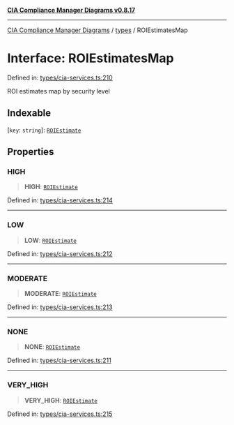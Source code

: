 [**CIA Compliance Manager Diagrams v0.8.17**](../../README.md)

***

[CIA Compliance Manager Diagrams](../../modules.md) / [types](../README.md) / ROIEstimatesMap

# Interface: ROIEstimatesMap

Defined in: [types/cia-services.ts:210](https://github.com/Hack23/cia-compliance-manager/blob/6a2219920f4c187f7eafa3e355e36b35c9c19248/src/types/cia-services.ts#L210)

ROI estimates map by security level

## Indexable

\[`key`: `string`\]: [`ROIEstimate`](ROIEstimate.md)

## Properties

### HIGH

> **HIGH**: [`ROIEstimate`](ROIEstimate.md)

Defined in: [types/cia-services.ts:214](https://github.com/Hack23/cia-compliance-manager/blob/6a2219920f4c187f7eafa3e355e36b35c9c19248/src/types/cia-services.ts#L214)

***

### LOW

> **LOW**: [`ROIEstimate`](ROIEstimate.md)

Defined in: [types/cia-services.ts:212](https://github.com/Hack23/cia-compliance-manager/blob/6a2219920f4c187f7eafa3e355e36b35c9c19248/src/types/cia-services.ts#L212)

***

### MODERATE

> **MODERATE**: [`ROIEstimate`](ROIEstimate.md)

Defined in: [types/cia-services.ts:213](https://github.com/Hack23/cia-compliance-manager/blob/6a2219920f4c187f7eafa3e355e36b35c9c19248/src/types/cia-services.ts#L213)

***

### NONE

> **NONE**: [`ROIEstimate`](ROIEstimate.md)

Defined in: [types/cia-services.ts:211](https://github.com/Hack23/cia-compliance-manager/blob/6a2219920f4c187f7eafa3e355e36b35c9c19248/src/types/cia-services.ts#L211)

***

### VERY\_HIGH

> **VERY\_HIGH**: [`ROIEstimate`](ROIEstimate.md)

Defined in: [types/cia-services.ts:215](https://github.com/Hack23/cia-compliance-manager/blob/6a2219920f4c187f7eafa3e355e36b35c9c19248/src/types/cia-services.ts#L215)
